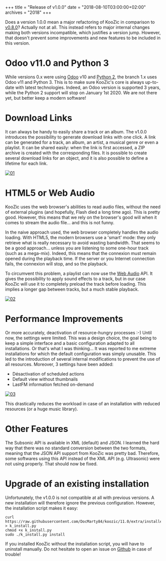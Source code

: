 +++
title = "Release of v1.0.0"
date = "2018-08-10T03:00:00+02:00"
archives = "2018"
+++

Does a version 1.0.0 mean a major refactoring of KooZic in comparison to
[v0.8.0](/2018/04/06/release-of-v0-8-0/)? Actually not at all. This instead refers to major internal
changes making both versions incompatible, which justifies a version jump. However, that doesn't
prevent some improvements and new features to be included in this version.

# Odoo v11.0 and Python 3

While versions 0.x were using [Odoo](https://www.odoo.com/) v10 and
[Python 2](https://pythonclock.org/), the branch 1.x uses Odoo v11 and Python 3. This is to make
sure KooZic's core is always up-to-date with latest technologies. Indeed, an Odoo version is
supported 3 years, while the Python 2 support will stop on January 1st 2020. We are not there yet,
but better keep a modern software!

# Download Links

It can always be handy to easily share a track or an album. The v1.0.0 introduces the possibility
to generate download links with one click. A link can be generated for a track, an album, an artist,
a musical genre or even a playlist. It can be shared easily: when the link is first accessed, a ZIP
archive is created with the corresponding files. It is possible to create several download links for
an object, and it is also possible to define a lifetime for each link.

[![01](/img/post/release-of-v1-0-0/01-thumb.png#center)](/img/post/release-of-v1-0-0/01.png)

# HTML5 or Web Audio

KooZic uses the web browser's abilities to read audio files, without the need of external plugins
(and hopefully, Flash died a long time ago). This is pretty good. However, this means that we rely
on the browser's good will when it comes to stream the audio file... and this is not funny.

In the naive approach used, the web browser completely handles the audio loading. With HTML5, the
modern browsers use a 'smart' mode: they only retrieve what is really necessary to avoid wasting
bandwidth. That seems to be a good approach... unless you are listening to some one-hour track (such
as a mega-mix). Indeed, this means that the connexion must remain opened during the playback time.
If the server or you Internet connection fails, the connexion will stop, and so the playback.

To circumvent this problem, a playlist can now use the
[Web Audio](https://developer.mozilla.org/docs/Web/API/Web_Audio_API) API. It gives the possibility
to apply sound effects to a track, but in our case KooZic will use it to completely preload the
track before loading. This implies a longer gap between tracks, but a much stable playback.

[![02](/img/post/release-of-v1-0-0/02-thumb.png#center)](/img/post/release-of-v1-0-0/02.png)

# Performance Improvements

Or more accurately, deactivation of resource-hungry processes :-) Until now, the settings were
limited. This was a design choice, the goal being to keep a simple interface and a basic
configuration adapted to all installations. Or that's what I was thinking... It was reported to me
extreme installations for which the default configuration was simply unusable. This led to the
introduction of several internal modifications to prevent the use of all resources. Moreover, 3
settings have been added:

*   Désactivation of scheduled actions
*   Default view without thumbnails
*   LastFM information fetched on-demand

[![03](/img/post/release-of-v1-0-0/03-thumb.png#center)](/img/post/release-of-v1-0-0/03.png)

This drastically reduces the workload in case of an installation with reduced resources (or a huge
music library).

# Other Features

The Subsonic API is available in XML (default) and JSON. I learned the hard way that there was no
standard conversion between the two formats, meaning that the JSON API support from KooZic was
pretty bad. Therefore, some softwares using this API instead of the XML API (e.g. Ultrasonic) were
not using properly. That should now be fixed.

# Upgrade of an existing installation

Unfortunately, the v1.0.0 is not compatible at all with previous versions. A new installation will
therefore ignore the previous configuration. However, the installation script makes it easy:

```
curl https://raw.githubusercontent.com/DocMarty84/koozic/11.0/extra/installer/koozic_install.py > k_install.py
chmod +x k_install.py
sudo ./k_install.py install
```

If you installed KooZic without the installation script, you will have to uninstall manually. Do not
hesitate to open an issue on [Github](https://github.com/docmarty84/koozic/issues) in case of
trouble!
